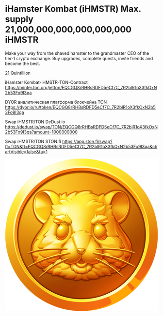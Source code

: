 # iHamster Kombat (iHMSTR) Max. supply 21,000,000,000,000,000,000 iHMSTR

Make your way from the shaved hamster to the grandmaster CEO of the tier-1 crypto exchange.  Buy upgrades, complete quests, invite friends and become the best.

21 Quintillion

iHamster Kombat-iHMSTR-TON-Contract 
https://minter.ton.org/jetton/EQCGQ8rRHBsRDFD5eCf7C_7R2blR1oX3fkOxN2b53Fo9I3qa

DYOR аналитическая платформа блокчейна TON https://dyor.io/ru/token/EQCGQ8rRHBsRDFD5eCf7C_7R2blR1oX3fkOxN2b53Fo9I3qa

Swap iHMSTR/TON DeDust.io https://dedust.io/swap/TON/EQCGQ8rRHBsRDFD5eCf7C_7R2blR1oX3fkOxN2b53Fo9I3qa?amount=1000000000

Swap iHMSTR/TON STON.fi https://app.ston.fi/swap?ft=TON&tt=EQCGQ8rRHBsRDFD5eCf7C_7R2blR1oX3fkOxN2b53Fo9I3qa&chartVisible=false&fa=1

<p align="center">
  <img src="https://github.com/js2028497/iHamsterKombat/blob/main/iHMSTR.png">
</p>
